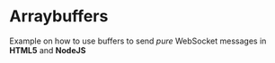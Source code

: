 # Arraybuffers
Example on how to use buffers to send *pure* WebSocket messages in **HTML5** and **NodeJS**

